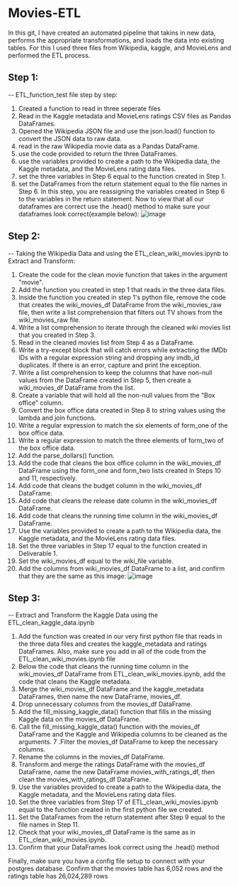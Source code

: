 # Movies-ETL
In this git, I have created an automated pipeline that takins in new data, performs the appropriate transformations, and loads the data into existing tables. For this I used three files from Wikipedia, kaggle, and MovieLens and performed the ETL process. 

## Step 1: 
-- ETL_function_test file step by step: 
1. Created a function to read in three seperate files
2. Read in the Kaggle metadata and MovieLens ratings CSV files as Pandas DataFrames.
3. Opened the Wikipedia JSON file and use the json.load() function to convert the JSON data to raw data.
4. read in the raw Wikipedia movie data as a Pandas DataFrame.
5. use the code provided to return the three DataFrames.
6. use the variables provided to create a path to the Wikipedia data, the Kaggle metadata, and the MovieLens rating data files.
7. set the three variables in Step 6 equal to the function created in Step 1.
8. set the DataFrames from the return statement equal to the file names in Step 6. In this step, you are reassigning the variables created in Step 6 to the variables in the return statement.
Now to view that all our dataframes are correct use the .head() method to make sure your dataframes look correct(example below):
![image](https://user-images.githubusercontent.com/95777297/181646577-990639e0-058f-4684-a03c-bb3e604d9b7d.png)

## Step 2: 
-- Taking the Wikipedia Data and using the ETL_clean_wiki_movies.ipynb to Extract and Transform: 
1. Create the code for the clean movie function that takes in the argument "movie".
2. Add the function you created in step 1 that reads in the three data files.
3. Inside the function you created in step 1's python file, remove the code that creates the wiki_movies_df DataFrame from the wiki_movies_raw file, then write a list    comprehension that filters out TV shows from the wiki_movies_raw file.
4. Write a list comprehension to iterate through the cleaned wiki movies list that you created in Step 3.
5. Read in the cleaned movies list from Step 4 as a DataFrame.
6. Write a try-except block that will catch errors while extracting the IMDb IDs with a regular expression string and dropping any imdb_id duplicates. If there is an      error, capture and print the exception.
7. Write a list comprehension to keep the columns that have non-null values from the DataFrame created in Step 5, then create a wiki_movies_df DataFrame from the list.
8. Create a variable that will hold all the non-null values from the "Box office" column.
9. Convert the box office data created in Step 8 to string values using the lambda and join functions.
10. Write a regular expression to match the six elements of form_one of the box office data.
11. Write a regular expression to match the three elements of form_two of the box office data.
12. Add the parse_dollars() function.
13. Add the code that cleans the box office column in the wiki_movies_df DataFrame using the form_one and form_two lists created in Steps 10 and 11, respectively.
14. Add code that cleans the budget column in the wiki_movies_df DataFrame.
15. Add code that cleans the release date column in the wiki_movies_df DataFrame.
16. Add code that cleans the running time column in the wiki_movies_df DataFrame.
17. Use the variables provided to create a path to the Wikipedia data, the Kaggle metadata, and the MovieLens rating data files.
18. Set the three variables in Step 17 equal to the function created in Deliverable 1.
19. Set the wiki_movies_df equal to the wiki_file variable.
20. Add the columns from wiki_movies_df DataFrame to a list, and confirm that they are the same as this image:
![image](https://user-images.githubusercontent.com/95777297/181648050-a7bc9712-a2f6-4f42-9db4-a5a90a11ad6a.png)

## Step 3: 
-- Extract and Transform the Kaggle Data using the ETL_clean_kaggle_data.ipynb
1. Add the function was created in our very first python file that reads in the three data files and creates the kaggle_metadata and ratings DataFrames. Also, make       sure you add in all of the code from the ETL_clean_wiki_movies.ipynb file
2. Below the code that cleans the running time column in the wiki_movies_df DataFrame from ETL_clean_wiki_movies.ipynb, add the code that cleans the Kaggle metadata.
3. Merge the wiki_movies_df DataFrame and the kaggle_metadata DataFrames, then name the new DataFrame, movies_df.
4. Drop unnecessary columns from the movies_df DataFrame.
5. Add the fill_missing_kaggle_data() function that fills in the missing Kaggle data on the movies_df DataFrame.
6. Call the fill_missing_kaggle_data() function with the movies_df DataFrame and the Kaggle and Wikipedia columns to be cleaned as the arguments.
7 .Filter the movies_df DataFrame to keep the necessary columns.
8. Rename the columns in the movies_df DataFrame.
9. Transform and merge the ratings DataFrame with the movies_df DataFrame, name the new DataFrame movies_with_ratings_df, then clean the movies_with_ratings_df DataFrame.
10. Use the variables provided to create a path to the Wikipedia data, the Kaggle metadata, and the MovieLens rating data files.
11. Set the three variables from Step 17 of ETL_clean_wiki_movies.ipynb equal to the function created in the first python file we created.
12. Set the DataFrames from the return statement after Step 9 equal to the file names in Step 11.
13. Check that your wiki_movies_df DataFrame is the same as in ETL_clean_wiki_movies.ipynb.
14. Confirm that your DataFrames look correct using the .head() method

Finally, make sure you have a config file setup to connect with your postgres database. Confirm that the movies table has 6,052 rows and the ratings table has 26,024,289 rows

